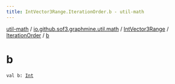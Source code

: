 ```yaml
---
title: IntVector3Range.IterationOrder.b - util-math
---
```


[util-math](../../../index.html) / [io.github.sof3.graphmine.util.math](../../index.html) / [IntVector3Range](../index.html) / [IterationOrder](index.html) / [b](./b.html)

# b

`val b: `[`Int`](https://kotlinlang.org/api/latest/jvm/stdlib/kotlin/-int/index.html)